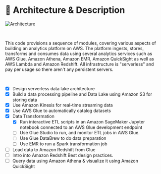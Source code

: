 # 📝 Architecture & Description

![Architecture](https://static.us-east-1.prod.workshops.aws/public/b5a3115a-dc06-417b-ac61-6f2c7bc1936b/static/images/lab-architecture.png?classes=shadow)

</br>

This code provisions a sequence of modules, covering various aspects of building an analytics platform on AWS. The platform ingests, stores, transforms and consumes data using several analytics services such as AWS Glue, Amazon Athena, Amazon EMR, Amazon QuickSight as well as AWS Lambda and Amazon Redshift.  All infrastructure is "serverless" and pay per usage so there aren't any persistent servers.

</br>

- [x] Design serverless data lake architecture
- [x] Build a data processing pipeline and Data Lake using Amazon S3 for storing data
- [x] Use Amazon Kinesis for real-time streaming data
- [x] Use AWS Glue to automatically catalog datasets
- [x] Data Transformation
    - [x] Run interactive ETL scripts in an Amazon SageMaker Jupyter notebook connected to an AWS Glue development endpoint
    - [ ] Use Glue Studio to run, and monitor ETL jobs in AWS Glue.
    - [ ] Use Glue DataBrew to do data preparation
    - [ ] Use EMR to run a Spark transformation job
- [ ] Load data to Amazon Redshift from Glue
- [ ] Intro into Amazon Redshift Best design practices.
- [ ] Query data using Amazon Athena & visualize it using Amazon QuickSight

</br>
